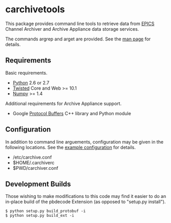 carchivetools
=============

This package provides command line tools
to retrieve data from [EPICS][] Channel Archiver
and Archive Appliance data storage services.

The commands argrep and arget are provided.
See the [man page](arget.pod) for details.

[EPICS]: http://www.aps.anl.gov/epics/

Requirements
------------

Basic requirements.

* [Python](http://www.python.org/) 2.6 or 2.7
* [Twisted](http://twistedmatrix.com/) Core and Web >= 10.1
* [Numpy](http://www.numpy.org/) >= 1.4

Additional requirements for Archive Appliance support.

* Google [Protocol Buffers](http://code.google.com/p/protobuf/) C++ library and Python module

Configuration
-------------

In addition to command line arguements, configuration
may be given in the following locations.
See the [example configuration](carchive.conf.example) for details.

* /etc/carchive.conf
* $HOME/.carchiverc
* $PWD/carchiver.conf

Development Builds
------------------

Those wishing to make modifications to this code may find it easier to
do an in-place build of the pbdecode Extension (as opposed to "setup.py install").

    $ python setup.py build_protobuf -i
    $ python setup.py build_ext -i
